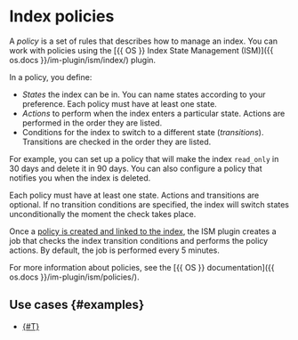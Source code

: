 # Index policies

A _policy_ is a set of rules that describes how to manage an index. You can work with policies using the [{{ OS }} Index State Management (ISM)]({{ os.docs }}/im-plugin/ism/index/) plugin.

In a policy, you define:

* _States_ the index can be in. You can name states according to your preference. Each policy must have at least one state.
* _Actions_ to perform when the index enters a particular state. Actions are performed in the order they are listed.
* Conditions for the index to switch to a different state (_transitions_). Transitions are checked in the order they are listed.

For example, you can set up a policy that will make the index `read_only` in 30 days and delete it in 90 days. You can also configure a policy that notifies you when the index is deleted.

Each policy must have at least one state. Actions and transitions are optional. If no transition conditions are specified, the index will switch states unconditionally the moment the check takes place.

Once a [policy is created and linked to the index](../tutorials/opensearch-index-policy.md), the ISM plugin creates a job that checks the index transition conditions and performs the policy actions. By default, the job is performed every 5 minutes.

For more information about policies, see the [{{ OS }} documentation]({{ os.docs }}/im-plugin/ism/policies/).

## Use cases {#examples}

* [{#T}](../tutorials/opensearch-index-policy.md)
